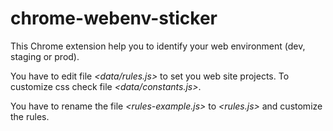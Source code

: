 # chrome-webenv-sticker

This Chrome extension help you to identify your web environment (dev, staging or prod).

You have to edit file _<data/rules.js>_ to set you web site projects. To customize css check file _<data/constants.js>_.

You have to rename the file _<rules-example.js>_ to _<rules.js>_ and customize the rules.
